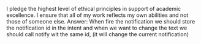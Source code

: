 I pledge the highest level of ethical principles in support of academic excellence.  I ensure that all of my work reflects my own abilities and not those of someone else.
Answer:
When fire the notification we should store the notification id in the intent and when we want
to change the text we should call notify wit the same id, (it will change the current notification)


